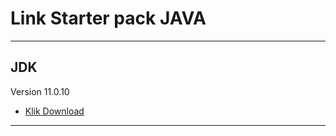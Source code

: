 # Link Starter pack JAVA
--------------------
## JDK 
Version 11.0.10
+ [Klik Download](https://drive.google.com/file/d/1km3DwSnwkUZkxxwEnsig9XvvZmZuyyrr/view?usp=sharing)
------

